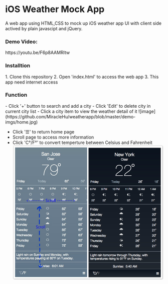# iOS Weather Mock App
A web app using HTML,CSS to mock up iOS weather app UI with client side actived by plain javascipt and jQuery. <br>
<h3>Demo Video:</h3>
https://youtu.be/F6p8AAMRltw

<h3>Installtion</h3>
1. Clone this repository
2. Open 'index.html' to access the web app
3. This app need internet access

<h3>Function</h3>
- Click '+' button to search and add a city
- Click 'Edit' to delete city in current city list
- Click a city item to view the weather detail of it
![image](https://github.com/MiracleHu/weatherapp/blob/master/demo-imgs/home.jpg)

- Click '☰' to return home page
- Scroll page to access more information
- Click 'C°/F°' to convert temperture between Celsius and Fahrenheit
![image](https://github.com/MiracleHu/weatherapp/blob/master/demo-imgs/detail.jpg)


